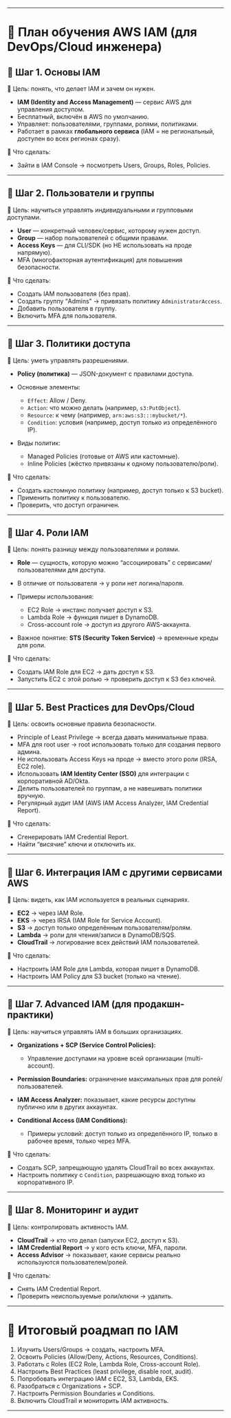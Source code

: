 
---

# 📍 План обучения AWS IAM (для DevOps/Cloud инженера)

## 🔹 Шаг 1. Основы IAM

🎯 Цель: понять, что делает IAM и зачем он нужен.

* **IAM (Identity and Access Management)** — сервис AWS для управления доступом.
* Бесплатный, включён в AWS по умолчанию.
* Управляет: пользователями, группами, ролями, политиками.
* Работает в рамках **глобального сервиса** (IAM = не региональный, доступен во всех регионах сразу).

📌 Что сделать:

* Зайти в IAM Console → посмотреть Users, Groups, Roles, Policies.

---

## 🔹 Шаг 2. Пользователи и группы

🎯 Цель: научиться управлять индивидуальными и групповыми доступами.

* **User** — конкретный человек/сервис, которому нужен доступ.
* **Group** — набор пользователей с общими правами.
* **Access Keys** — для CLI/SDK (но НЕ использовать на проде напрямую).
* MFA (многофакторная аутентификация) для повышения безопасности.

📌 Что сделать:

* Создать IAM пользователя (без прав).
* Создать группу “Admins” → привязать политику `AdministratorAccess`.
* Добавить пользователя в группу.
* Включить MFA для пользователя.

---

## 🔹 Шаг 3. Политики доступа

🎯 Цель: уметь управлять разрешениями.

* **Policy (политика)** — JSON-документ с правилами доступа.
* Основные элементы:

  * `Effect`: Allow / Deny.
  * `Action`: что можно делать (например, `s3:PutObject`).
  * `Resource`: к чему (например, `arn:aws:s3:::mybucket/*`).
  * `Condition`: условия (например, доступ только из определённого IP).
* Виды политик:

  * Managed Policies (готовые от AWS или кастомные).
  * Inline Policies (жёстко привязаны к одному пользователю/роли).

📌 Что сделать:

* Создать кастомную политику (например, доступ только к S3 bucket).
* Применить политику к пользователю.
* Проверить, что доступ ограничен.

---

## 🔹 Шаг 4. Роли IAM

🎯 Цель: понять разницу между пользователями и ролями.

* **Role** — сущность, которую можно “ассоциировать” с сервисами/пользователями для доступа.
* В отличие от пользователя → у роли нет логина/пароля.
* Примеры использования:

  * EC2 Role → инстанс получает доступ к S3.
  * Lambda Role → функция пишет в DynamoDB.
  * Cross-account role → доступ из другого AWS-аккаунта.
* Важное понятие: **STS (Security Token Service)** → временные креды для роли.

📌 Что сделать:

* Создать IAM Role для EC2 → дать доступ к S3.
* Запустить EC2 с этой ролью → проверить доступ к S3 без ключей.

---

## 🔹 Шаг 5. Best Practices для DevOps/Cloud

🎯 Цель: освоить основные правила безопасности.

* Principle of Least Privilege → всегда давать минимальные права.
* MFA для root user → root использовать только для создания первого админа.
* Не использовать Access Keys на проде → вместо этого роли (IRSA, EC2 role).
* Использовать **IAM Identity Center (SSO)** для интеграции с корпоративной AD/Okta.
* Делить пользователей по группам, а не навешивать политики вручную.
* Регулярный аудит IAM (AWS IAM Access Analyzer, IAM Credential Report).

📌 Что сделать:

* Сгенерировать IAM Credential Report.
* Найти “висячие” ключи и отключить их.

---

## 🔹 Шаг 6. Интеграция IAM с другими сервисами AWS

🎯 Цель: видеть, как IAM используется в реальных сценариях.

* **EC2** → через IAM Role.
* **EKS** → через IRSA (IAM Role for Service Account).
* **S3** → доступ только определённым пользователям/ролям.
* **Lambda** → роли для чтения/записи в DynamoDB/SQS.
* **CloudTrail** → логирование всех действий IAM пользователей.

📌 Что сделать:

* Настроить IAM Role для Lambda, которая пишет в DynamoDB.
* Настроить IAM Policy для S3 bucket (только на чтение).

---

## 🔹 Шаг 7. Advanced IAM (для продакшн-практики)

🎯 Цель: научиться управлять IAM в больших организациях.

* **Organizations + SCP (Service Control Policies):**

  * Управление доступами на уровне всей организации (multi-account).
* **Permission Boundaries:** ограничение максимальных прав для ролей/пользователей.
* **IAM Access Analyzer:** показывает, какие ресурсы доступны публично или в других аккаунтах.
* **Conditional Access (IAM Conditions):**

  * Примеры условий: доступ только из определённого IP, только в рабочее время, только через MFA.

📌 Что сделать:

* Создать SCP, запрещающую удалять CloudTrail во всех аккаунтах.
* Настроить политику с `Condition`, разрешающую вход только из корпоративного IP.

---

## 🔹 Шаг 8. Мониторинг и аудит

🎯 Цель: контролировать активность IAM.

* **CloudTrail** → кто что делал (запуски EC2, доступ к S3).
* **IAM Credential Report** → у кого есть ключи, MFA, пароли.
* **Access Advisor** → показывает, какие сервисы реально используются пользователем/ролей.

📌 Что сделать:

* Снять IAM Credential Report.
* Проверить неиспользуемые роли/ключи → удалить.

---

# 🚀 Итоговый роадмап по IAM

1. Изучить Users/Groups → создать, настроить MFA.
2. Освоить Policies (Allow/Deny, Actions, Resources, Conditions).
3. Работать с Roles (EC2 Role, Lambda Role, Cross-account Role).
4. Настроить Best Practices (least privilege, disable root, audit).
5. Попробовать интеграцию IAM с EC2, S3, Lambda, EKS.
6. Разобраться с Organizations + SCP.
7. Настроить Permission Boundaries и Conditions.
8. Включить CloudTrail и мониторить IAM активность.

---
